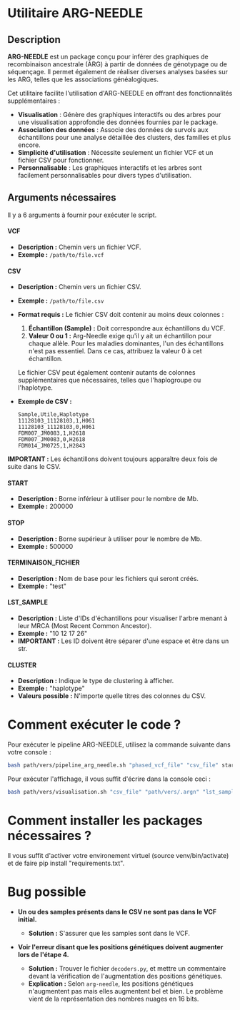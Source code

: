 # Utilitaire ARG-NEEDLE

## Description

**ARG-NEEDLE** est un package conçu pour inférer des graphiques de recombinaison ancestrale (ARG) à partir de données de génotypage ou de séquençage. Il permet également de réaliser diverses analyses basées sur les ARG, telles que les associations généalogiques.

Cet utilitaire facilite l'utilisation d'ARG-NEEDLE en offrant des fonctionnalités supplémentaires :

- **Visualisation** : Génère des graphiques interactifs ou des arbres pour une visualisation approfondie des données fournies par le package.
- **Association des données** : Associe des données de survols aux échantillons pour une analyse détaillée des clusters, des familles et plus encore.
- **Simplicité d'utilisation** : Nécessite seulement un fichier VCF et un fichier CSV pour fonctionner.
- **Personnalisable** : Les graphiques interactifs et les arbres sont facilement personnalisables pour divers types d'utilisation.



## Arguments nécessaires

Il y a 6 arguments à fournir pour exécuter le script.

#### VCF
- **Description :** Chemin vers un fichier VCF.
- **Exemple :** `/path/to/file.vcf`

#### CSV
- **Description :** Chemin vers un fichier CSV.
- **Exemple :** `/path/to/file.csv`
- **Format requis :** Le fichier CSV doit contenir au moins deux colonnes :
  1. **Échantillon (Sample) :** Doit correspondre aux échantillons du VCF.
  2. **Valeur 0 ou 1 :** Arg-Needle exige qu'il y ait un échantillon pour chaque allèle. Pour les maladies dominantes, l'un des échantillons n'est pas essentiel. Dans ce cas, attribuez la valeur 0 à cet échantillon.

  Le fichier CSV peut également contenir autants de colonnes supplémentaires que nécessaires, telles que l'haplogroupe ou l'haplotype.

- **Exemple de CSV :**
  ```csv
  Sample,Utile,Haplotype
  11128103_11128103,1,H061
  11128103_11128103,0,H061
  FDM007_JM0083,1,H2618
  FDM007_JM0083,0,H2618
  FDM014_JM0725,1,H2843
  
**IMPORTANT :**
Les échantillons doivent toujours apparaître deux fois de suite dans le CSV.

#### START
- **Description :** Borne inférieur à utiliser pour le nombre de Mb.
- **Exemple :** 200000

#### STOP
- **Description :** Borne supérieur à utiliser pour le nombre de Mb.
- **Exemple :** 500000

#### TERMINAISON_FICHIER
- **Description :** Nom de base pour les fichiers qui seront créés.
- **Exemple :** "test"

#### LST_SAMPLE
- **Description :** Liste d'IDs d'échantillons pour visualiser l'arbre menant à leur MRCA (Most Recent Common Ancestor).
- **Exemple :** "10 12 17 26"
- **IMPORTANT :** Les ID doivent être séparer d'une espace et être dans un str.

#### CLUSTER
- **Description :** Indique le type de clustering à afficher.
- **Exemple :** "haplotype"
- **Valeurs possible :** 
N'importe quelle titres des colonnes du CSV.



# Comment exécuter le code ?


Pour exécuter le pipeline ARG-NEEDLE, utilisez la commande suivante dans votre console :

```bash
bash path/vers/pipeline_arg_needle.sh "phased_vcf_file" "csv_file" start stop "terminaison_fichier" "lst_sample" "cluster"
```

Pour exécuter l'affichage, il vous suffit d'écrire dans la console ceci :
```bash
bash path/vers/visualisation.sh "csv_file" "path/vers/.argn" "lst_sample" "cluster" "terminaison_fichier"
```



# Comment installer les packages nécessaires ?

Il vous suffit d'activer votre environement virtuel (source venv/bin/activate) et de faire pip install "requirements.txt".



# Bug possible

- **Un ou des samples présents dans le CSV ne sont pas dans le VCF initial.** 
  - **Solution :** S'assurer que les samples sont dans le VCF.

- **Voir l'erreur disant que les positions génétiques doivent augmenter lors de l'étape 4.** 
  - **Solution :** Trouver le fichier `decoders.py`, et mettre un commentaire devant la vérification de l'augmentation des positions génétiques.
  - **Explication :** Selon `arg-needle`, les positions génétiques n'augmentent pas mais elles augmentent bel et bien. Le problème vient de la représentation des nombres nuages en 16 bits.

